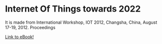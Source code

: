 # Internet Of Things towards 2022

It is made from International Workshop, IOT 2012, Changsha, China, August 17-19, 2012. Proceedings

[Link to eBook!](https://link.springer.com/book/10.1007/978-3-642-32427-7)
